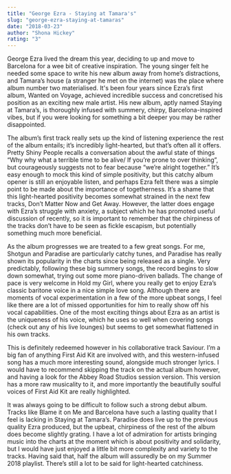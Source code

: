 ```yaml
---
title: "George Ezra - Staying at Tamara's"
slug: "george-ezra-staying-at-tamaras"
date: "2018-03-23"
author: "Shona Hickey"
rating: "3"
---
```


George Ezra lived the dream this year, deciding to up and move to Barcelona for a wee bit of creative inspiration. The young singer felt he needed some space to write his new album away from home’s distractions, and Tamara’s house (a stranger he met on the internet) was the place where album number two materialised. It's been four years since Ezra’s first album, Wanted on Voyage, achieved incredible success and concretised his position as an exciting new male artist. His new album, aptly named Staying at Tamara’s, is thoroughly infused with summery, chirpy, Barcelona-inspired vibes, but if you were looking for something a bit deeper you may be rather disappointed.

The album’s first track really sets up the kind of listening experience the rest of the album entails; it’s incredibly light-hearted, but that’s often all it offers. Pretty Shiny People recalls a conversation about the awful state of things “Why why what a terrible time to be alive/ If you’re prone to over thinking”, but courageously suggests not to fear because “we’re alright together.” It’s easy enough to mock this kind of simple positivity, but this catchy album opener is still an enjoyable listen, and perhaps Ezra felt there was a simple point to be made about the importance of togetherness. It’s a shame that this light-hearted positivity becomes somewhat strained in the next few tracks, Don’t Matter Now and Get Away. However, the latter does engage with Ezra’s struggle with anxiety, a subject which he has promoted useful discussion of recently, so it is important to remember that the chirpiness of the tracks don’t have to be seen as fickle escapism, but potentially something much more beneficial.

As the album progresses we are treated to a few great songs. For me, Shotgun and Paradise are particularly catchy tunes, and Paradise has really shown its popularity in the charts since being released as a single. Very predictably, following these big summery songs, the record begins to slow down somewhat, trying out some more piano-driven ballads. The change of pace is very welcome in Hold my Girl, where you really get to enjoy Ezra’s classic baritone voice in a nice simple love song. Although there are moments of vocal experimentation in a few of the more upbeat songs, I feel like there are a lot of missed opportunities for him to really show off his vocal capabilities. One of the most exciting things about Ezra as an artist is the uniqueness of his voice, which he uses so well when covering songs (check out any of his live lounges) but seems to get somewhat flattened in his own tracks.

This is definitely redeemed however in his collaborative track Saviour. I’m a big fan of anything First Aid Kit are involved with, and this western-infused song has a much more interesting sound, alongside much stronger lyrics. I would have to recommend skipping the track on the actual album however, and having a look for the Abbey Road Studios session version. This version has a more raw musicality to it, and more importantly the beautifully soulful voices of First Aid Kit are really highlighted.

It was always going to be difficult to follow such a strong debut album. Tracks like Blame it on Me and Barcelona have such a lasting quality that I feel is lacking in Staying at Tamara’s. Paradise does live up to the previous quality Ezra produced, but the upbeat, chirpiness of the rest of the album does become slightly grating. I have a lot of admiration for artists bringing music into the charts at the moment which is about positivity and solidarity, but I would have just enjoyed a little bit more complexity and variety to the tracks. Having said that, half the album will assuredly be on my Summer 2018 playlist. There’s still a lot to be said for light-hearted catchiness.

